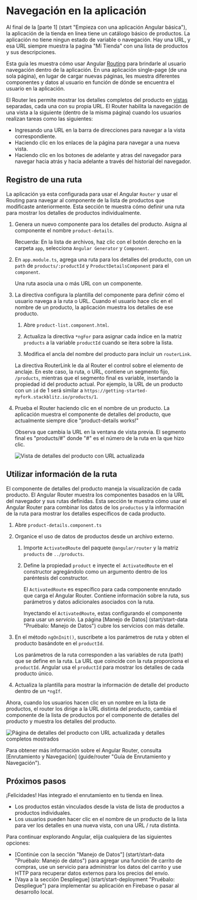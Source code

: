 # Navegación en la aplicación

Al final de la [parte 1] (start "Empieza con una aplicación Angular básica"), la aplicación de la tienda en linea tiene un catálogo básico de productos. La aplicación no tiene ningun estado de variable o navegación. Hay una URL, y esa URL siempre muestra la pagina "Mi Tienda" con una lista de productos y sus descripciones.

Esta guía les muestra cómo usar Angular [Routing](guide/glossary#router "Definición de Router") para brindarle al usuario navegación dentro de la aplicación. En una aplicación single-page (de una sola página), en lugar de cargar nuevas páginas, les muestra diferentes componentes y datos al usuario en función de dónde se encuentra el usuario en la aplicación.

El Router les permite mostrar los detalles completos del producto en [vistas](guide/glossary#view "Definición de vista") separadas, cada una con su propia URL. El Router habilita la navegación de una vista a la siguiente (dentro de la misma página) cuando los usuarios realizan tareas como las siguientes:

* Ingresando una URL en la barra de direcciones para navegar a la vista correspondiente.
* Haciendo clic en los enlaces de la página para navegar a una nueva vista.
* Haciendo clic en los botones de adelante y atras del navegador para navegar hacia atrás y hacia adelante a través del historial del navegador.

## Registro de una ruta

La aplicación ya esta configurada para usar el Angular `Router` y usar el Routing para navegar al componente de la lista de productos que modificaste anteriormente. Esta sección te muestra cómo definir una ruta para mostrar los detalles de productos individualmente.

1. Genera un nuevo componente para los detalles del producto. Asigna al componente el nombre `product-details`.

    Recuerda: En la lista de archivos, haz clic con el botón derecho en la carpeta `app`, selecciona `Angular Generator` y `Component`.
        
2. En `app.module.ts`, agrega una ruta para los detalles del producto, con un `path` de `products/:productId` y `ProductDetailsComponent` para el `component`.

    <code-example header="src/app/app.module.ts" path="getting-started/src/app/app.module.ts" region="product-details-route">
    </code-example>
   
    Una ruta asocia una o más URL con un componente.
    
3. La directiva configura la plantilla del componente para definir cómo el usuario navega a la ruta o URL. Cuando el usuario hace clic en el nombre de un producto, la aplicación muestra los detalles de ese producto.

     1. Abre `product-list.component.html`.

     1. Actualiza la directiva `*ngFor` para asignar cada índice en la matriz `products` a la variable `productId` cuando se itera sobre la lista.

     1. Modifica el ancla del nombre del producto para incluir un `routerLink`.
     
    <code-example header="src/app/product-list/product-list.component.html" path="getting-started/src/app/product-list/product-list.component.html" region="router-link">
    </code-example>
    
      La directiva RouterLink le da al Router el control sobre el elemento de anclaje. En este caso, la ruta, o URL, contiene un segmento fijo, `/products`, mientras que el segmento final es variable, insertando la propiedad id del producto actual. Por ejemplo, la URL de un producto con un `id` de 1 será similar a `https://getting-started-myfork.stackblitz.io/products/1`.
   
4. Prueba el Router haciendo clic en el nombre de un producto. La aplicación muestra el componente de detalles del producto, que actualmente siempre dice "product-details works!"

    Observa que cambia la URL en la ventana de vista previa. El segmento final es "products/#" donde "#" es el número de la ruta en la que hizo clic.

    <div class="lightbox">
      <img src="generated/images/guide/start/product-details-works.png" alt="Vista de detalles del producto con URL actualizada">
    </div>
     
## Utilizar información de la ruta

El componente de detalles del producto maneja la visualización de cada producto. El Angular Router muestra los componentes basados en la URL del navegador y sus rutas definidas. Esta sección te muestra cómo usar el Angular Router para combinar los datos de los `productos` y la información de la ruta para mostrar los detalles específicos de cada producto.

1. Abre `product-details.component.ts`

2. Organice el uso de datos de productos desde un archivo externo.

    1. Importe `ActivatedRoute` del paquete `@angular/router` y la matriz `products` de `../products`.
    
        <code-example header="src/app/product-details/product-details.component.ts" path="getting-started/src/app/product-details/product-details.component.1.ts" region="imports">
        </code-example>

    1. Define la propiedad `product` e inyecte el` ActivatedRoute` en el constructor agregándolo como un argumento dentro de los paréntesis del constructor.
    
        <code-example header="src/app/product-details/product-details.component.ts" path="getting-started/src/app/product-details/product-details.component.1.ts" region="props-methods">
        </code-example>
        
        El `ActivatedRoute` es específico para cada componente enrutado que carga el Angular Router. Contiene información sobre la
        ruta, sus parámetros y datos adicionales asociados con la ruta.

        Inyectando el `ActivatedRoute`, estas configurando el componente para usar un *servicio*. La página [Manejo de Datos] (start/start-data "Pruébalo: Manejo de Datos") cubre los servicios con más detalle.
     
     
3. En el método `ngOnInit()`, suscríbete a los parámetros de ruta y obten el producto basándote en el `productId`.

    <code-example path="getting-started/src/app/product-details/product-details.component.1.ts" header="src/app/product-details/product-details.component.ts" region="get-product">
    </code-example>
    
    Los parámetros de la ruta corresponden a las variables de ruta (path) que se define en la ruta. La URL que coincide con la ruta proporciona el `productId`. Angular usa el `productId` para mostrar los detalles de cada producto único.
    
4. Actualiza la plantilla para mostrar la información de detalle del producto dentro de un `*ngIf`.

    <code-example header="src/app/product-details/product-details.component.html" path="getting-started/src/app/product-details/product-details.component.html" region="details">
    </code-example>

Ahora, cuando los usuarios hacen clic en un nombre en la lista de productos, el router los dirige a la URL distinta del producto, cambia el componente de la lista de productos por el componente de detalles del producto y muestra los detalles del producto.

<div class="lightbox">
  <img src="generated/images/guide/start/product-details-routed.png" alt="Página de detalles del producto con URL actualizada y detalles completos mostrados">
</div>

<div class="alert is-helpful">

Para obtener más información sobre el Angular Router, consulta [Enrutamiento y Navegación] (guide/router "Guía de Enrutamiento y Navegación").

</div>

## Próximos pasos

¡Felicidades! Has integrado el enrutamiento en tu tienda en linea.

* Los productos están vinculados desde la vista de lista de productos a productos individuales.
* Los usuarios pueden hacer clic en el nombre de un producto de la lista para ver los detalles en una nueva vista, con una URL / ruta distinta.

Para continuar explorando Angular, elija cualquiera de las siguientes opciones:
* [Continúe con la sección "Manejo de Datos"] (start/start-data "Pruébalo: Manejo de datos") para agregar una función de carrito de compras, use un servicio para administrar los datos del carrito y use HTTP para recuperar datos externos para los precios del envío.
* [Vaya a la sección Despliegue] (start/start-deployment "Pruébalo: Despliegue") para implementar su aplicación en Firebase o pasar al desarrollo local.
